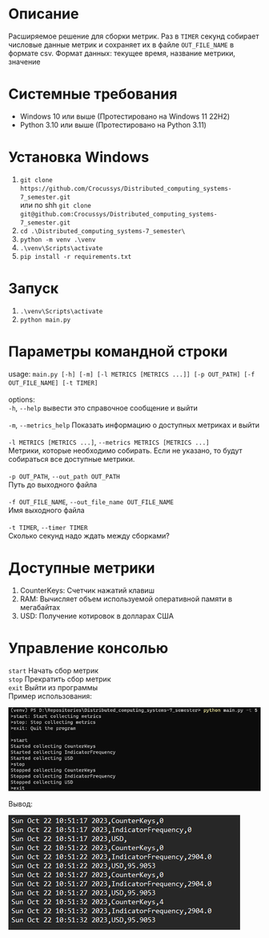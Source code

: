 # Описание
Расширяемое решение для сборки метрик. Раз в `TIMER` секунд собирает числовые данные метрик и сохраняет их в файле `OUT_FILE_NAME` в формате csv. Формат данных: текущее время, название метрики, значение
# Системные требования
- Windows 10 или выше (Протестировано на Windows 11 22H2)
- Python 3.10 или выше (Протестировано на Python 3.11)
# Установка Windows
1. `git clone https://github.com/Crocussys/Distributed_computing_systems-7_semester.git` <br>
или по shh `git clone git@github.com:Crocussys/Distributed_computing_systems-7_semester.git`
2. `cd .\Distributed_computing_systems-7_semester\ `
3. `python -m venv .\venv`
4. `.\venv\Scripts\activate`
5. `pip install -r requirements.txt`
# Запуск
1. `.\venv\Scripts\activate`<br>
2. `python main.py`
# Параметры командной строки
usage: `main.py [-h] [-m] [-l METRICS [METRICS ...]] [-p OUT_PATH] [-f OUT_FILE_NAME] [-t TIMER]`<br><br>
options:<br>
  `-h`, `--help`            вывести это справочное сообщение и выйти<br><br>
  `-m`, `--metrics_help`    Показать информацию о доступных метриках и выйти<br><br>
  `-l METRICS [METRICS ...]`, `--metrics METRICS [METRICS ...]`<br>
                            Метрики, которые необходимо собирать. Если не указано, то будут собираться все доступные метрики.<br><br>
  `-p OUT_PATH`, `--out_path OUT_PATH`<br>
                        Путь до выходного файла<br><br>
  `-f OUT_FILE_NAME`, `--out_file_name OUT_FILE_NAME`<br>
                        Имя выходного файла<br><br>
  `-t TIMER`, `--timer TIMER`<br>
                        Сколько секунд надо ждать между сборками?
# Доступные метрики
1. CounterKeys: Счетчик нажатий клавиш
2. RAM: Вычисляет объем используемой оперативной памяти в мегабайтах
3. USD: Получение котировок в долларах США
# Управление консолью
`start` Начать сбор метрик<br>
`stop` Прекратить сбор метрик<br>
`exit` Выйти из программы<br>
Пример использования:

![example.png](https://github.com/Crocussys/Distributed_computing_systems-7_semester/blob/homework/imgs/example.png)

Вывод:

![out_example.png](https://github.com/Crocussys/Distributed_computing_systems-7_semester/blob/homework/imgs/out_example.png)